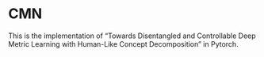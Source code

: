 # CMN
This is the implementation of “Towards Disentangled and Controllable Deep Metric Learning with Human-Like Concept Decomposition” in Pytorch.
